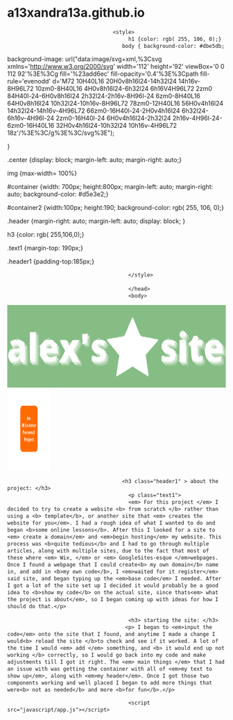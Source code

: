# a13xandra13a.github.io
<html lang="en">
 <head>
  <meta charset="utf-8">
  <meta http-equiv="x-ua-compatible" content="ie=edge">
  <title>alexs site</title>
  <meta name="description" content="">
 
  <link rel="stylesheet" href="css/app.css">

  
                                      <style>
                                           h1 {color: rgb( 255, 106, 0);}
                                         body { background-color: #dbe5db;
background-image: url("data:image/svg+xml,%3Csvg xmlns='http://www.w3.org/2000/svg' width='112' height='92' viewBox='0 0 112 92'%3E%3Cg fill='%23add6ec' fill-opacity='0.4'%3E%3Cpath fill-rule='evenodd' d='M72 10H40L16 20H0v8h16l24-14h32l24 14h16v-8H96L72 10zm0-8H40L16 4H0v8h16l24-6h32l24 6h16V4H96L72 2zm0 84H40l-24-6H0v8h16l24 2h32l24-2h16v-8H96l-24 6zm0-8H40L16 64H0v8h16l24 10h32l24-10h16v-8H96L72 78zm0-12H40L16 56H0v4h16l24 14h32l24-14h16v-4H96L72 66zm0-16H40l-24-2H0v4h16l24 6h32l24-6h16v-4H96l-24 2zm0-16H40l-24 6H0v4h16l24-2h32l24 2h16v-4H96l-24-6zm0-16H40L16 32H0v4h16l24-10h32l24 10h16v-4H96L72 18z'/%3E%3C/g%3E%3C/svg%3E");

}

  .center {display: block;
  margin-left: auto;
  margin-right: auto;}
 
 img {max-width= 100%}
 
 #container {width: 700px;
 height:800px;
 margin-left: auto;
 margin-right: auto;
 background-color: #d5e3e2;}
 
 #container2 {width:100px;
 height:190;
 background-color: rgb( 255, 106, 0);}
 
 
 .header {margin-right: auto;
 margin-left: auto;
 display: block;
}
 
 h3 {color: rgb( 255,106,0);}
 
 .text1 {margin-top: 190px;}
 
.header1 {padding-top:185px;}



                                           </style>
                                           
                                           </head>
                                           <body>

 <div id="container">
<div class="header"><img src="images/alexssiteLogo2.svg" width="600" height="190" align= "right"></div>
 <div class="cornersqr"><img src="images/cornerfill.svg" width="100" height="190"></div> 
 </div>
 
                                         <h3 class="header1" > about the project: </h3>
                                           <p class="text1">
                                           <em> For this project </em> I decided to try to create a website <b> from scratch </b> rather than using a <b> template</b>, or another site that <em> creates the website for you</em>. I had a rough idea of what I wanted to do and began <b>some online lessons</b>. After this I looked for a site to <em> create a domain</em> and <em>begin hosting</em> my website. This process was <b>quite tedious</b> and I had to go through multiple articles, along with multiple sites, due to the fact that most of these where <em> Wix, </em> or <em> GoogleSites-esque </em>webpages. Once I found a webpage that I could create<b> my own domain</b> name in, and add in <b>my own code</b>, I <em>waited for it register</em> said site, and began typing up the <em>base code</em> I needed. After I got a lot of the site set up I decided it would probably be a good idea to <b>show my code</b> on the actual site, since thats<em> what the project is about</em>, so I began coming up with ideas for how I should do that.</p>
                                           
                                           <h3> starting the site: </h3>
                                          <p> I began to <em>input the code</em> onto the site that I found, and anytime I made a change I would<b> reload the site </b>to check and see if it worked. A lot of the time I would <em> add </em> something, and <b> it would end up not working </b> correctly, so I would go back into my code and make adjustments till I got it right. The <em> main things </em> that I had an issue with was getting the container with all of <em>my text to show up</em>, along with <em>my header</em>. Once I got those two components working and well placed I began to add more things that were<b> not as needed</b> and more <b>for fun</b>.</p>
</div>
                                        

                                           
                                           <script src="javascript/app.js"></script>
</body> 
                                                                          </html>
